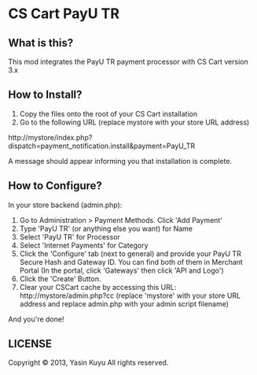 CS Cart PayU TR
======================================

What is this?
--------------
This mod integrates the PayU TR payment processor with CS Cart version 3.x  


How to Install?
---------------

1) Copy the files onto the root of your CS Cart installation  
2) Go to the following URL (replace mystore with your store URL address)

http://mystore/index.php?dispatch=payment_notification.install&payment=PayU_TR

A message should appear informing you that installation is complete. 

How to Configure?
-----------------

In your store backend (admin.php):    
1) Go to Administration > Payment Methods. Click 'Add Payment'    
2) Type 'PayU TR' (or anything else you want) for Name    
3) Select 'PayU TR' for Processor    
4) Select 'Internet Payments' for Category   
5) Click the 'Configure' tab (next to general) and provide your PayU TR Secure Hash and Gateway ID. You can find both of them in Merchant Portal (In the portal, click 'Gateways' then click 'API and Logo')    
6) Click the 'Create' Button.   
7) Clear your CSCart cache by accessing this URL: http://mystore/admin.php?cc 
(replace 'mystore' with your store URL address and replace admin.php with your admin script filename)

And you're done!

LICENSE 
-------

Copyright &copy; 2013, Yasin Kuyu
All rights reserved.
